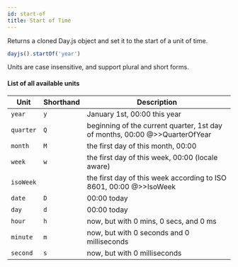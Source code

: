 ```yaml
---
id: start-of
title: Start of Time
---
```


Returns a cloned Day.js object and set it to the start of a unit of time.

```js
dayjs().startOf('year')
```

Units are case insensitive, and support plural and short forms.

#### List of all available units

| Unit          | Shorthand | Description                               |
| ------------- | --------- | ----------------------------------------- |
| `year`        | `y`       | January 1st, 00:00 this year           |
| `quarter`     | `Q`       | beginning of the current quarter, 1st day of months, 00:00 @>>QuarterOfYear|
| `month`       | `M`       | the first day of this month, 00:00     |
| `week`        | `w`       | the first day of this week, 00:00 (locale aware)      |
| `isoWeek`     || the first day of this week according to ISO 8601, 00:00 @>>IsoWeek|
| `date`        | `D`       | 00:00 today                            |
| `day`         | `d`       | 00:00 today                            |
| `hour`        | `h`       | now, but with 0 mins, 0 secs, and 0 ms    |
| `minute`      | `m`       | now, but with 0 seconds and 0 milliseconds|
| `second`      | `s`       | now, but with 0 milliseconds              |

<!-- | `quarter`     | `Q`       | beginning of the current quarter, 1st day of months, 00:00 | -->

